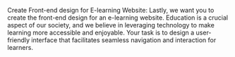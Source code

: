 Create Front-end design for E-learning Website:
   Lastly, we want you to create the front-end design for an e-learning website. Education is a crucial aspect of our society, and we believe in leveraging technology to make learning more accessible and enjoyable. Your task is to design a user-friendly interface that facilitates seamless navigation and interaction for learners.
